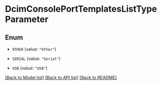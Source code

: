 # DcimConsolePortTemplatesListTypeParameter

## Enum


* `OTHER` (value: `"Other"`)

* `SERIAL` (value: `"Serial"`)

* `USB` (value: `"USB"`)


[[Back to Model list]](../README.md#documentation-for-models) [[Back to API list]](../README.md#documentation-for-api-endpoints) [[Back to README]](../README.md)


